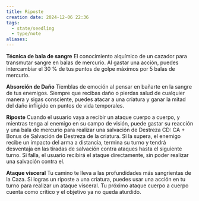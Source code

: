 ```yaml
---
title: Riposte
creation date: 2024-12-06 22:36
tags:
  - state/seedling
  - type/note
aliases:
---
```

**Técnica de bala de sangre**
El conocimiento alquímico de un cazador para transmutar sangre en balas de mercurio. Al gastar una acción, puedes intercambiar el 30 % de tus puntos de golpe máximos por 5 balas de mercurio. 

**Absorción de Daño**
Tiemblas de emoción al pensar en bañarte en la sangre de tus enemigos. Siempre que recibas daño o pierdas salud de cualquier manera y sigas consciente, puedes atacar a una criatura y ganar la mitad del daño infligido en puntos de vida temporales.

**Riposte**
Cuando el usuario vaya a recibir un ataque cuerpo a cuerpo, y mientras tenga al enemigo en su campo de visión, puede gastar su reacción y una bala de mercurio para realizar una salvación de Destreza CD: CA + Bonus de Salvación de Destreza de la criatura. Si la supera, el enemigo recibe un impacto del arma a distancia, termina su turno y tendrá desventaja en las tiradas de salvación contra ataques hasta el siguiente turno. Si falla, el usuario recibirá el ataque directamente, sin poder realizar una salvación contra el.

**Ataque visceral**
Tu camino te lleva a las profundidades más sangrientas de la Caza. Si logras un riposte a una criatura, puedes usar una acción en tu turno para realizar un ataque visceral. Tu próximo ataque cuerpo a cuerpo cuenta como crítico y el objetivo ya no queda aturdido.